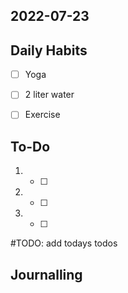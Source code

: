 ## 2022-07-23

## Daily Habits
- [ ] Yoga
- [ ] 2 liter water
- [ ] Exercise


## To-Do
1. - [ ] 
2.  - [ ]
3.  - [ ] 

#TODO: add todays todos

## Journalling
